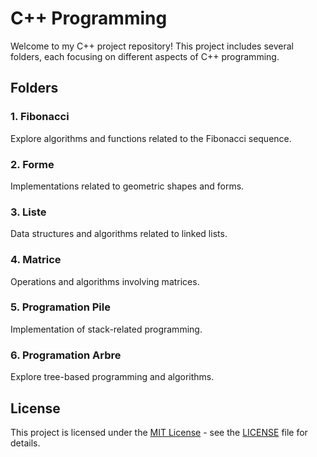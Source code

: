 
# C++ Programming

Welcome to my C++ project repository! This project includes several folders, each focusing on different aspects of C++ programming.

## Folders

### 1. Fibonacci
Explore algorithms and functions related to the Fibonacci sequence.

### 2. Forme
Implementations related to geometric shapes and forms.

### 3. Liste
Data structures and algorithms related to linked lists.

### 4. Matrice
Operations and algorithms involving matrices.

### 5. Programation Pile
Implementation of stack-related programming.

### 6. Programation Arbre
Explore tree-based programming and algorithms.

## License

This project is licensed under the [MIT License](LICENSE) - see the [LICENSE](LICENSE) file for details.


